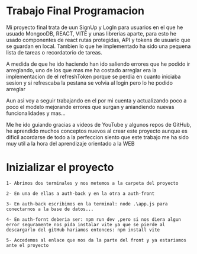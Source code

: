# Trabajo Final Programacion
Mi proyecto final trata de uun SignUp y LogIn para usuarios en el que he usuado MongooDB, REACT, VITE y unas librerias aparte, para esto he usado componentes de react rutas protegidas, API y tokens de usuario que se guardan en local. Tambien lo que he implementado ha sido una pequena lista de tareas o recordatorio de tareas. 

A medida de que he ido haciendo han ido saliendo errores que he podido ir arreglando, uno de los que mas me ha costado arreglar era la implementacion de el refreshToken porque se perdia en cuanto iniciaba sesion y si refrescaba la pestana se volvia al login pero lo he podido arreglar

Aun asi voy a seguir trabajando en el por mi cuenta y actualizando poco a poco el modelo mejorande errores que surgan y aniandiendo nuevas funcionalidades y mas...

Me he ido guiando gracias a videos de YouTube y algunos repos de GitHub, he aprendido muchos conceptos nuevos al crear este proyecto aunque es dificil acordarse de todo a la perfeccion siento que este trabajo me ha sido muy util a la hora del aprendizaje orientado a la WEB

# Inizializar el proyecto

    1- Abrimos dos terminales y nos metemos a la carpeta del proyecto

    2- En una de ellas a auth-back y en la otra a auth-front

    3- En auth-back escribimos en la terminal: node .\app.js para conectarnos a la base de datos...

    4- En auth-fornt deberia ser: npm run dev ,pero si nos diera algun error seguramente nos pida instalar vite ya que se pierde al descargarlo del gitHub hariamos entonces: npm install vite

    5- Accedemos al enlace que nos da la parte del front y ya estariamos ante el proyecto